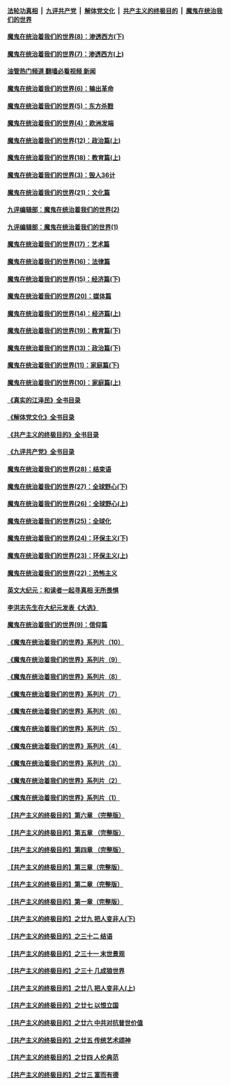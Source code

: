 ####  [法轮功真相](../../../../basic/blob/master/README.md?t=10290902) &nbsp;|&nbsp; [九评共产党](../../../../9ping.md/blob/master/README.md?t=10290902) &nbsp;|&nbsp; [解体党文化](../../../../jtdwh.md/blob/master/README.md?t=10290902)  &nbsp;|&nbsp; [共产主义的终极目的](../../../../gczydzjmd.md/blob/master/README.md?t=10290902) &nbsp;|&nbsp; [魔鬼在统治我们的世界](../../../../mgztzwmdsj.md/blob/master/README.md?t=10290902) 

#### [魔鬼在统治着我们的世界(8)：渗透西方(下)](../pages/nsc422/n10429603.md?t=10290902) 

#### [魔鬼在统治着我们的世界(7)：渗透西方(上)](../pages/nsc422/n10426013.md?t=10290902) 

#### [油管热门频道 翻墙必看视频 新闻](http://209.250.226.216:81/youtube.html?10290902)

#### [魔鬼在统治着我们的世界(6)：输出革命](../pages/nsc422/n10421536.md?t=10290902) 

#### [魔鬼在统治着我们的世界(5)：东方杀戮](../pages/nsc422/n10417707.md?t=10290902) 

#### [魔鬼在统治着我们的世界(4)：欧洲发端](../pages/nsc422/n10414890.md?t=10290902) 

#### [魔鬼在统治着我们的世界(12)：政治篇(上)](../pages/nsc422/n10444576.md?t=10290902) 

#### [魔鬼在统治着我们的世界(18)：教育篇(上)](../pages/nsc422/n10526970.md?t=10290902) 

#### [魔鬼在统治着我们的世界(3)：毁人36计](../pages/nsc422/n10411583.md?t=10290902) 

#### [魔鬼在统治着我们的世界(21)：文化篇](../pages/nsc422/n10597706.md?t=10290902) 

#### [九评编辑部：魔鬼在统治着我们的世界(2)](../pages/nsc422/n10410036.md?t=10290902) 

#### [九评编辑部：魔鬼在统治着我们的世界(1)](../pages/nsc422/n10406825.md?t=10290902) 

#### [魔鬼在统治着我们的世界(17)：艺术篇](../pages/nsc422/n10499093.md?t=10290902) 

#### [魔鬼在统治着我们的世界(16)：法律篇](../pages/nsc422/n10485969.md?t=10290902) 

#### [魔鬼在统治着我们的世界(15)：经济篇(下)](../pages/nsc422/n10469975.md?t=10290902) 

#### [魔鬼在统治着我们的世界(20)：媒体篇](../pages/nsc422/n10586579.md?t=10290902) 

#### [魔鬼在统治着我们的世界(14)：经济篇(上)](../pages/nsc422/n10457370.md?t=10290902) 

#### [魔鬼在统治着我们的世界(19)：教育篇(下)](../pages/nsc422/n10564808.md?t=10290902) 

#### [魔鬼在统治着我们的世界(13)：政治篇(下)](../pages/nsc422/n10448270.md?t=10290902) 

#### [魔鬼在统治着我们的世界(11)：家庭篇(下)](../pages/nsc422/n10440961.md?t=10290902) 

#### [魔鬼在统治着我们的世界(10)：家庭篇(上)](../pages/nsc422/n10435448.md?t=10290902) 

#### [《真实的江泽民》全书目录](../pages/nsc422/n13721399.md?t=10290902) 

#### [《解体党文化》全书目录](../pages/nsc422/n13721157.md?t=10290902) 

#### [《共产主义的终极目的》全书目录](../pages/nsc422/n13721048.md?t=10290902) 

#### [《九评共产党》全书目录](../pages/nsc422/n13708085.md?t=10290902) 

#### [魔鬼在统治着我们的世界(28)：结束语](../pages/nsc422/n10936246.md?t=10290902) 

#### [魔鬼在统治着我们的世界(27)：全球野心(下)](../pages/nsc422/n10928319.md?t=10290902) 

#### [魔鬼在统治着我们的世界(26)：全球野心(上)](../pages/nsc422/n10900318.md?t=10290902) 

#### [魔鬼在统治着我们的世界(25)：全球化](../pages/nsc422/n10788205.md?t=10290902) 

#### [魔鬼在统治着我们的世界(24)：环保主义(下)](../pages/nsc422/n10695307.md?t=10290902) 

#### [魔鬼在统治着我们的世界(23)：环保主义(上)](../pages/nsc422/n10688613.md?t=10290902) 

#### [魔鬼在统治着我们的世界(22)：恐怖主义](../pages/nsc422/n10614727.md?t=10290902) 

#### [英文大纪元：和读者一起寻真相 无所畏惧](../pages/nsc422/n12542027.md?t=10290902) 

#### [李洪志先生在大纪元发表《大选》](../pages/nsc422/n12534746.md?t=10290902) 

#### [魔鬼在统治着我们的世界(9)：信仰篇](../pages/nsc422/n10432159.md?t=10290902) 

#### [《魔鬼在统治着我们的世界》系列片（10）](../pages/nsc422/n12292670.md?t=10290902) 

#### [《魔鬼在统治着我们的世界》系列片（9）](../pages/nsc422/n12290859.md?t=10290902) 

#### [《魔鬼在统治着我们的世界》系列片（8）](../pages/nsc422/n12287445.md?t=10290902) 

#### [《魔鬼在统治着我们的世界》系列片（7）](../pages/nsc422/n12283425.md?t=10290902) 

#### [《魔鬼在统治着我们的世界》系列片（6）](../pages/nsc422/n12282314.md?t=10290902) 

#### [《魔鬼在统治着我们的世界》系列片（5）](../pages/nsc422/n12281419.md?t=10290902) 

#### [《魔鬼在统治着我们的世界》系列片（4）](../pages/nsc422/n12274024.md?t=10290902) 

#### [《魔鬼在统治着我们的世界》系列片（3）](../pages/nsc422/n12271322.md?t=10290902) 

#### [《魔鬼在统治着我们的世界》系列片（2）](../pages/nsc422/n12269049.md?t=10290902) 

#### [《魔鬼在统治着我们的世界》系列片（1）](../pages/nsc422/n12267575.md?t=10290902) 

#### [【共产主义的终极目的】第六章 （完整版）](../pages/nsc422/n11428913.md?t=10290902) 

#### [【共产主义的终极目的】第五章 （完整版）](../pages/nsc422/n11428912.md?t=10290902) 

#### [【共产主义的终极目的】第四章 （完整版）](../pages/nsc422/n11428907.md?t=10290902) 

#### [【共产主义的终极目的】第三章（完整版）](../pages/nsc422/n11428848.md?t=10290902) 

#### [【共产主义的终极目的】第二章（完整版）](../pages/nsc422/n11428831.md?t=10290902) 

#### [【共产主义的终极目的】第一章（完整版）](../pages/nsc422/n11417651.md?t=10290902) 

#### [【共产主义的终极目的】之廿九 把人变非人(下)](../pages/nsc422/n11344140.md?t=10290902) 

#### [【共产主义的终极目的】之三十二 结语](../pages/nsc422/n11360535.md?t=10290902) 

#### [【共产主义的终极目的】之三十一 末世景观](../pages/nsc422/n11351129.md?t=10290902) 

#### [【共产主义的终极目的】之三十 几成狼世界](../pages/nsc422/n11348280.md?t=10290902) 

#### [【共产主义的终极目的】之廿八 把人变非人(上)](../pages/nsc422/n11340492.md?t=10290902) 

#### [【共产主义的终极目的】之廿七 以恨立国](../pages/nsc422/n11336944.md?t=10290902) 

#### [【共产主义的终极目的】之廿六 中共对抗普世价值](../pages/nsc422/n11324785.md?t=10290902) 

#### [【共产主义的终极目的】之廿五 传统艺术颂神](../pages/nsc422/n11296396.md?t=10290902) 

#### [【共产主义的终极目的】之廿四 人伦典范](../pages/nsc422/n11296397.md?t=10290902) 

#### [【共产主义的终极目的】之廿三 富而有德](../pages/nsc422/n11283598.md?t=10290902) 

<img src='http://gfw-breaker.win/goodnews/indexes/nsc422.md' width='0px' height='0px'/>
